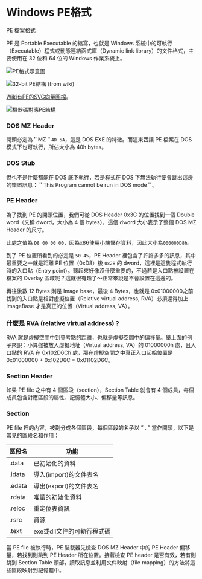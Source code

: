 # Windows PE格式

PE 檔案格式


PE 是 Portable Executable 的縮寫，也就是 Windows 系統中的可執行（Executable）程式或動態連結函式庫（Dynamic link library）的文件格式，主要使用在 32 位和 64 位的 Windows 作業系統上。

![PE格式示意圖](../../.gitbook/assets/pe\_format-min.jpg)

![32-bit PE結構 (from wiki)](../../.gitbook/assets/32\_bit\_PE-Structure2-min.png)

[Wiki有PE的SVG向量圖檔](https://en.wikipedia.org/wiki/Portable\_Executable#/media/File:Portable\_Executable\_32\_bit\_Structure\_in\_SVG\_fixed.svg)。

![機器碼對應PE結構](../../.gitbook/assets/binary\_pe-min.png)

### DOS MZ Header

開頭必定為＂MZ＂`4D 5A`，這是 DOS EXE 的特徵。而這東西讓 PE 檔案在 DOS 模式下也可執行，所佔大小為 40h bytes。

### DOS Stub

但也不是什麼都能在 DOS 底下執行，若是程式在 DOS 下無法執行便會跳出這邊的錯誤訊息：＂This Program cannot be run in DOS mode＂。

### PE Header

為了找到 PE 的開頭位置，我們可從 DOS Header 0x3C 的位置找到一個 Double word（又稱 dword，大小為 4 個 bytes），這個 dword 大小表示了整個 DOS MZ Header 的尺寸。

此處之值為 `D8 00 00 00`，因為x86使用小端儲存資料，因此大小為`000000D8h`。

到了 PE 位置所看到的必定是 `50 45`，PE Header 裡包含了許許多多的訊息，其中最重要之一就是距離 PE 位置（0xD8）後 `0x28` 的 dword，這裡是這隻程式執行時的入口點（Entry point）。聽起來好像沒什麼重要的，不過若是入口點被設置在檔案的 Overlay 區域呢？這就很有趣了～正常來說是不會設置在這邊的。

再往後數 12 Bytes 則是 Image base，最後 4 Bytes，也就是 0x01000000之前找到的入口點是相對虛擬位置（Relative virtual address, RVA）必須還得加上 ImageBase 才是真正的位置（Virtual address, VA）。

### 什麼是 RVA (relative virtual address) ?

RVA 就是虛擬空間中到參考點的距離，也就是虛擬空間中的偏移量。舉上面的例子來說：小算盤被放入虛擬地址（Virtual address, VA）的 01000000h 處，且入口點的 RVA 在 0x102D6Ch 處，那在虛擬空間之中真正入口起始位置是 0x01000000 + 0x102D6C = 0x01102D6C。

### Section Header

如果 PE file 之中有 4 個區段（section），Section Table 就會有 4 個成員，每個成員包含對應區段的屬性、記憶體大小、偏移量等訊息。

### Section

PE file 裡的內容，被劃分成各個區段，每個區段的名子以 ” . ” 當作開頭，以下是常見的區段名和作用：

| 區段名    | 功能               |
| ------ | ---------------- |
| .data  | 已初始化的資料          |
| .idata | 導入(import)的文件表名  |
| .edata | 導出(export)的文件表名  |
| .rdata | 唯讀的初始化資料         |
| .reloc | 重定位表資訊           |
| .rsrc  | 資源               |
| .text  | exe或dll文件的可執行程式碼 |

當 PE file 被執行時，PE 裝載器先檢查 DOS MZ Header 中的 PE Header 偏移量，若找到則跳到 PE Header 所在位置。接著檢查 PE header 是否有效，若有則跳到 Section Table 頭部，讀取訊息並利用文件映射（file mapping）的方法將這些區段映射到記憶體中。



